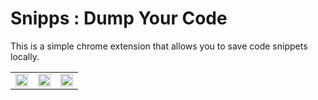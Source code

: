 # Snipps : Dump Your Code
This is a simple chrome extension that allows you to save code snippets locally.

| | | |
|:-------------------------:|:-------------------------:|:-------------------------:|
|<img width="100%" src="https://github.com/CypherRat/snipps/assets/88980877/0da0cd96-47af-47ce-8c86-8d9dfa89b8ad" />  |  <img width="100%" src="https://github.com/CypherRat/snipps/assets/88980877/90697b57-26bd-4a27-b82e-1555136b2bb4" /> |<img width="100%" src="https://github.com/CypherRat/snipps/assets/88980877/4a0a7c89-c8cd-4efb-90cc-0eb11146085a" />|

